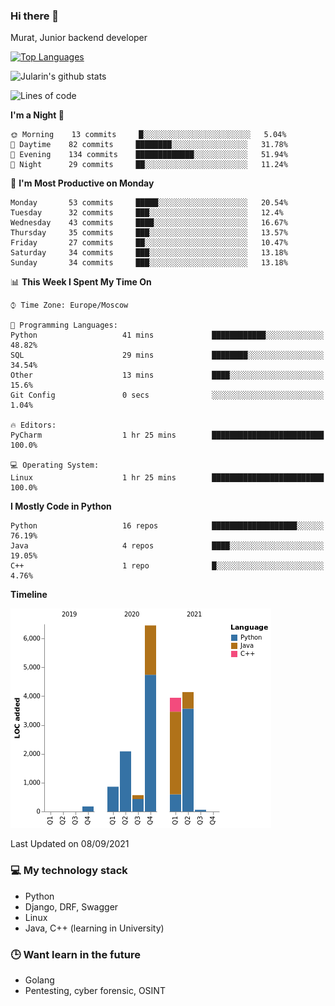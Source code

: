 ### Hi there 👋

Murat, Junior backend developer

[![Top Languages](https://github-readme-stats.vercel.app/api/top-langs/?username=Jularin&layout=compact)]()

![Jularin's github stats](https://github-readme-stats.vercel.app/api?username=Jularin&show_icons=true&include_all_commits=true&count_private=true)

<!--START_SECTION:waka-->
![Lines of code](https://img.shields.io/badge/From%20Hello%20World%20I%27ve%20Written-18277%20lines%20of%20code-blue)

**I'm a Night 🦉** 

```text
🌞 Morning    13 commits     █░░░░░░░░░░░░░░░░░░░░░░░░   5.04% 
🌆 Daytime    82 commits     ████████░░░░░░░░░░░░░░░░░   31.78% 
🌃 Evening    134 commits    █████████████░░░░░░░░░░░░   51.94% 
🌙 Night      29 commits     ██░░░░░░░░░░░░░░░░░░░░░░░   11.24%

```
📅 **I'm Most Productive on Monday** 

```text
Monday       53 commits     █████░░░░░░░░░░░░░░░░░░░░   20.54% 
Tuesday      32 commits     ███░░░░░░░░░░░░░░░░░░░░░░   12.4% 
Wednesday    43 commits     ████░░░░░░░░░░░░░░░░░░░░░   16.67% 
Thursday     35 commits     ███░░░░░░░░░░░░░░░░░░░░░░   13.57% 
Friday       27 commits     ██░░░░░░░░░░░░░░░░░░░░░░░   10.47% 
Saturday     34 commits     ███░░░░░░░░░░░░░░░░░░░░░░   13.18% 
Sunday       34 commits     ███░░░░░░░░░░░░░░░░░░░░░░   13.18%

```


📊 **This Week I Spent My Time On** 

```text
⌚︎ Time Zone: Europe/Moscow

💬 Programming Languages: 
Python                   41 mins             ████████████░░░░░░░░░░░░░   48.82% 
SQL                      29 mins             ████████░░░░░░░░░░░░░░░░░   34.54% 
Other                    13 mins             ████░░░░░░░░░░░░░░░░░░░░░   15.6% 
Git Config               0 secs              ░░░░░░░░░░░░░░░░░░░░░░░░░   1.04%

🔥 Editors: 
PyCharm                  1 hr 25 mins        █████████████████████████   100.0%

💻 Operating System: 
Linux                    1 hr 25 mins        █████████████████████████   100.0%

```

**I Mostly Code in Python** 

```text
Python                   16 repos            ███████████████████░░░░░░   76.19% 
Java                     4 repos             ████░░░░░░░░░░░░░░░░░░░░░   19.05% 
C++                      1 repo              █░░░░░░░░░░░░░░░░░░░░░░░░   4.76%

```


**Timeline**

![Chart not found](https://raw.githubusercontent.com/Jularin/Jularin/main/charts/bar_graph.png) 


 Last Updated on 08/09/2021
<!--END_SECTION:waka-->

### 💻 My technology stack
 - Python
 - Django, DRF, Swagger
 - Linux 
 - Java, C++ (learning in University)

### 🕒 Want learn in the future
 - Golang
 - Pentesting, cyber forensic, OSINT
